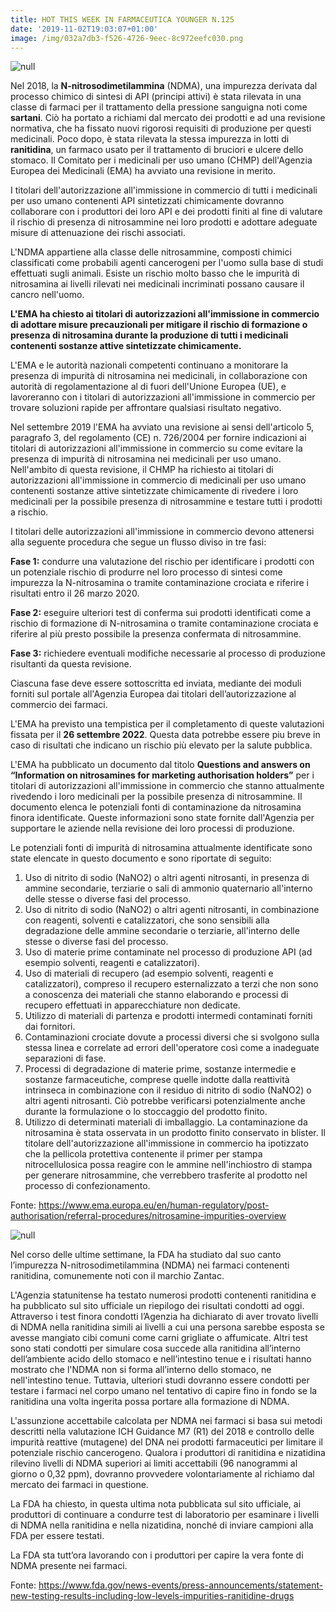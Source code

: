 ```yaml
---
title: HOT THIS WEEK IN FARMACEUTICA YOUNGER N.125
date: '2019-11-02T19:03:07+01:00'
image: /img/032a7db3-f526-4726-9eec-8c972eefc030.png
---
```

![null](/img/d5cae4ed-5fe0-4003-a9b3-e3b7fa936990.png)

Nel 2018, la **N-nitrosodimetilammina** (NDMA), una impurezza derivata dal processo chimico di sintesi di API (principi attivi) è stata rilevata in una classe di farmaci per il trattamento della pressione sanguigna noti come **sartani**. Ciò ha portato a richiami dal mercato dei prodotti e ad una revisione normativa, che ha fissato nuovi rigorosi requisiti di produzione per questi medicinali. Poco dopo, è stata rilevata la stessa impurezza in lotti di **ranitidina**, un farmaco usato per il trattamento di bruciori e ulcere dello stomaco. Il Comitato per i medicinali per uso umano (CHMP) dell'Agenzia Europea dei Medicinali (EMA) ha avviato una revisione in merito.

I titolari dell'autorizzazione all'immissione in commercio di tutti i medicinali per uso umano contenenti API sintetizzati chimicamente dovranno collaborare con i produttori dei loro API e dei prodotti finiti al fine di valutare il rischio di presenza di nitrosammine nei loro prodotti e adottare adeguate misure di attenuazione dei rischi associati.

L'NDMA appartiene alla classe delle nitrosammine, composti chimici classificati come probabili agenti cancerogeni per l'uomo sulla base di studi effettuati sugli animali. Esiste un rischio molto basso che le impurità di nitrosamina ai livelli rilevati nei medicinali incriminati possano causare il cancro nell'uomo.

**L'EMA ha chiesto ai titolari di autorizzazioni all'immissione in commercio di adottare misure precauzionali per mitigare il rischio di formazione o presenza di nitrosamina durante la produzione di tutti i medicinali contenenti sostanze attive sintetizzate chimicamente.**

L'EMA e le autorità nazionali competenti continuano a monitorare la presenza di impurità di nitrosamina nei medicinali, in collaborazione con autorità di regolamentazione al di fuori dell'Unione Europea (UE), e lavoreranno con i titolari di autorizzazioni all'immissione in commercio per trovare soluzioni rapide per affrontare qualsiasi risultato negativo. 

Nel settembre 2019 l'EMA ha avviato una revisione ai sensi dell'articolo 5, paragrafo 3, del regolamento (CE) n. 726/2004 per fornire indicazioni ai titolari di autorizzazioni all'immissione in commercio su come evitare la presenza di impurità di nitrosamina nei medicinali per uso umano. Nell'ambito di questa revisione, il CHMP ha richiesto ai titolari di autorizzazioni all'immissione in commercio di medicinali per uso umano contenenti sostanze attive sintetizzate chimicamente di rivedere i loro medicinali per la possibile presenza di nitrosammine e testare tutti i prodotti a rischio.

I titolari delle autorizzazioni all'immissione in commercio devono attenersi alla seguente procedura che segue un flusso diviso in tre fasi:

**Fase 1:** condurre una valutazione del rischio per identificare i prodotti con un potenziale rischio di produrre nel loro processo di sintesi come impurezza la N-nitrosamina o tramite contaminazione crociata e riferire i risultati entro il 26 marzo 2020.

**Fase 2:** eseguire ulteriori test di conferma sui prodotti identificati come a rischio di formazione di N-nitrosamina o tramite contaminazione crociata e riferire al più presto possibile la presenza confermata di nitrosammine.

**Fase 3:** richiedere eventuali modifiche necessarie al processo di produzione risultanti da questa revisione.

Ciascuna fase deve essere sottoscritta ed inviata, mediante dei moduli forniti sul portale all'Agenzia Europea dai titolari dell’autorizzazione al commercio dei farmaci.

L'EMA ha previsto una tempistica per il completamento di queste valutazioni fissata per il **26 settembre 2022**. Questa data potrebbe essere piu breve in caso di risultati che indicano un rischio più elevato per la salute pubblica.

L'EMA ha pubblicato un documento dal titolo **Questions and answers on “Information on nitrosamines for marketing authorisation holders”** per i titolari di autorizzazioni all'immissione in commercio che stanno attualmente rivedendo i loro medicinali per la possibile presenza di nitrosammine. Il documento elenca le potenziali fonti di contaminazione da nitrosamina finora identificate. Queste informazioni sono state fornite dall'Agenzia per supportare le aziende nella revisione dei loro processi di produzione.

Le potenziali fonti di impurità di nitrosamina attualmente identificate sono state elencate in questo documento e sono riportate di seguito:

1. Uso di nitrito di sodio (NaNO2) o altri agenti nitrosanti, in presenza di ammine secondarie, terziarie
   o sali di ammonio quaternario all'interno delle stesse o diverse fasi del processo.
2. Uso di nitrito di sodio (NaNO2) o altri agenti nitrosanti, in combinazione con reagenti, solventi
   e catalizzatori, che sono sensibili alla degradazione delle ammine secondarie o terziarie, all'interno delle stesse o diverse fasi del processo.
3. Uso di materie prime contaminate nel processo di produzione API (ad esempio solventi, reagenti e
   catalizzatori).
4. Uso di materiali di recupero (ad esempio solventi, reagenti e catalizzatori), compreso il recupero esternalizzato a terzi che non sono a conoscenza dei materiali che stanno elaborando e processi di recupero effettuati in apparecchiature non dedicate.
5. Utilizzo di materiali di partenza e prodotti intermedi contaminati forniti dai fornitori.
6. Contaminazioni crociate dovute a processi diversi che si svolgono sulla stessa linea e correlate ad errori dell'operatore così come a inadeguate separazioni di fase.
7. Processi di degradazione di materie prime, sostanze intermedie e sostanze farmaceutiche, comprese quelle indotte dalla reattività intrinseca in combinazione con il residuo di nitrito di sodio (NaNO2) o altri agenti nitrosanti. Ciò potrebbe verificarsi potenzialmente anche durante la formulazione o lo stoccaggio del prodotto finito.
8. Utilizzo di determinati materiali di imballaggio. La contaminazione da nitrosamina è stata osservata in un prodotto finito conservato in blister. Il titolare dell'autorizzazione all'immissione in commercio ha ipotizzato che la pellicola protettiva contenente il primer per stampa nitrocellulosica possa reagire con le ammine nell'inchiostro di stampa per generare nitrosammine, che verrebbero trasferite al prodotto nel processo di confezionamento.

Fonte: https://www.ema.europa.eu/en/human-regulatory/post-authorisation/referral-procedures/nitrosamine-impurities-overview

![null](/img/e515e6db-b9d3-4ccd-959d-dbd4d9c08197.png)

Nel corso delle ultime settimane, la FDA ha studiato dal suo canto l’impurezza N-nitrosodimetilammina (NDMA) nei farmaci contenenti ranitidina, comunemente noti con il marchio Zantac.

L'Agenzia statunitense ha testato numerosi prodotti contenenti ranitidina e ha pubblicato sul sito ufficiale un riepilogo dei risultati condotti ad oggi. Attraverso i test finora condotti l’Agenzia ha dichiarato di aver trovato livelli di NDMA nella ranitidina simili ai livelli a cui una persona sarebbe esposta se avesse mangiato cibi comuni come carni grigliate o affumicate. Altri test sono stati condotti per simulare cosa succede alla ranitidina all’interno dell’ambiente acido dello stomaco e nell’intestino tenue e i risultati hanno mostrato che l'NDMA non si forma all’interno dello stomaco, ne nell'intestino tenue. Tuttavia, ulteriori studi dovranno essere condotti per testare i farmaci nel corpo umano nel tentativo di capire fino in fondo se la ranitidina una volta ingerita possa portare alla formazione di NDMA.

L'assunzione accettabile calcolata per NDMA nei farmaci si basa sui metodi descritti nella valutazione ICH Guidance M7 (R1) del 2018 e controllo delle impurità reattive (mutagene) del DNA nei prodotti farmaceutici per limitare il potenziale rischio cancerogeno. Qualora i produttori di ranitidina e nizatidina rilevino livelli di NDMA superiori ai limiti accettabili (96 nanogrammi al giorno o 0,32 ppm), dovranno provvedere volontariamente al richiamo dal mercato dei farmaci in questione.

La FDA ha chiesto, in questa ultima nota pubblicata sul sito ufficiale, ai produttori di continuare a condurre test di laboratorio per esaminare i livelli di NDMA nella ranitidina e nella nizatidina, nonché di inviare campioni alla FDA per essere testati. 

La FDA sta tutt’ora lavorando con i produttori per capire la vera fonte di NDMA presente nei farmaci.

Fonte: https://www.fda.gov/news-events/press-announcements/statement-new-testing-results-including-low-levels-impurities-ranitidine-drugs
